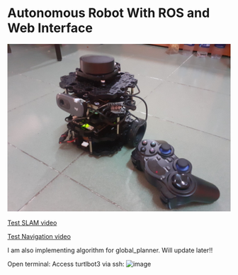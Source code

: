# Autonomous Robot With ROS and Web Interface

![](robot.jpg)

[Test SLAM video](https://drive.google.com/file/d/1RyLP1ap0MhS0q9NDTvzyzbdhAX0FgNUc/view?usp=sharing)

[Test Navigation video](https://drive.google.com/file/d/1xu4qLmRwJadYSF25RUl9RiRSYW9SUtGV/view?usp=sharing)

I am also implementing algorithm for global_planner. Will update later!!

Open terminal:
Access turtlbot3 via ssh:
![image](https://user-images.githubusercontent.com/83823978/123520461-041b1e00-d6db-11eb-9b46-95ef2538b4e7.png)
